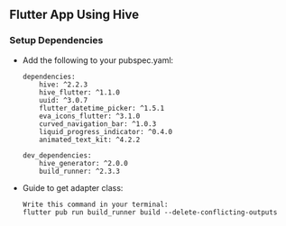 ## Flutter App Using Hive
### Setup Dependencies

- Add the following to your pubspec.yaml:
  ```
  dependencies:
      hive: ^2.2.3
      hive_flutter: ^1.1.0
      uuid: ^3.0.7
      flutter_datetime_picker: ^1.5.1
      eva_icons_flutter: ^3.1.0
      curved_navigation_bar: ^1.0.3
      liquid_progress_indicator: ^0.4.0
      animated_text_kit: ^4.2.2
   
  dev_dependencies:
      hive_generator: ^2.0.0
      build_runner: ^2.3.3
  ```
  
- Guide to get adapter class:
  ```
  Write this command in your terminal:
  flutter pub run build_runner build --delete-conflicting-outputs
  ```
